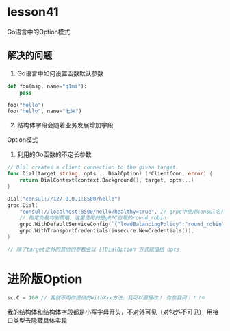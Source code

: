 # lesson41

Go语言中的Option模式

## 解决的问题
1. Go语言中如何设置函数默认参数

```python
def foo(msg, name="q1mi"):
    pass

foo("hello")
foo("hello", name="七米")
```
2. 结构体字段会随着业务发展增加字段


Option模式
1. 利用的Go函数的不定长参数
```go
// Dial creates a client connection to the given target.
func Dial(target string, opts ...DialOption) (*ClientConn, error) {
	return DialContext(context.Background(), target, opts...)
}

Dial("consul://127.0.0.1:8500/hello")
grpc.Dial(
    "consul://localhost:8500/hello?healthy=true", // grpc中使用consul名称解析器，
    // 指定负载均衡策略，这里使用的是gRPC自带的round_robin
    grpc.WithDefaultServiceConfig(`{"loadBalancingPolicy":"round_robin"}`),
    grpc.WithTransportCredentials(insecure.NewCredentials()),
)

// 除了target之外的其他的参数会以 []DialOption 方式赋值给 opts
```


# 进阶版Option

```go
sc.C = 100 // 我就不用你提供的WithXxx方法，我可以直接改！ 你奈我何！！！☺️
```

我的结构体和结构体字段都是小写字母开头，不对外可见（对包外不可见）
用接口类型去隐藏具体实现

